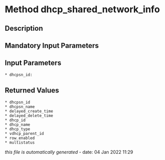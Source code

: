 # Method dhcp_shared_network_info

## Description
	

## Mandatory Input Parameters

## Input Parameters
	* dhcpsn_id:

## Returned Values
	* dhcpsn_id
	* dhcpsn_name
	* delayed_create_time
	* delayed_delete_time
	* dhcp_id
	* dhcp_name
	* dhcp_type
	* vdhcp_parent_id
	* row_enabled
	* multistatus


*this file is automatically generated* - date: 04 Jan 2022 11:29